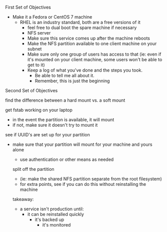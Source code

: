 
First Set of Objectives

- Make it a Fedora or CentOS 7 machine
  - RHEL is an industry standard, both are a free versions of it
    - feel free to dual boot the spare machine if necessary
    - NFS server
    - Make sure this service comes up after the machine reboots
    - Make the NFS partition available to one client machine on your subnet
    - Make sure only one group of users has access to that (ie: even if it's mounted on your client machine, some users won't be able to get to it)
    - Keep a log of what you've done and the steps you took.
      - Be able to tell me all about it.
      - Remember, this is just the beginning


Second Set of Objectives

find the difference between a hard mount vs. a soft mount

get fstab working on your laptop
- in the event the partition is available, it will mount
- if not, make sure it doesn't try to mount it

see if UUID's are set up for your partition
- make sure that your partition will mount for your machine and yours alone
  - use authentication or other means as needed

  split off the partition
  - (ie: make the shared NFS partition separate from the root filesystem)
  - for extra points, see if you can do this without reinstalling the machine


  takeaway:
  - a service isn't production until:
    - it can be reinstalled quickly
      - it's backed up
        - it's monitored

